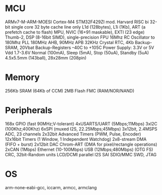 # MCU
ARMv7-M-ARM-MOESI Cortex-M4 STM32F429ZI
mod. Harvard RISC bi
32-bit single core
32 byte cache line
only L1d (128bytes), L1i (1Kb), ART (a prefetch cache to flash)
MPU, NVIC (16+91 maskable), EXTI (23 edge)
Thumb-2, DSP (8-16bit SIMD), single-precision FPU
16Mhz RC Oscillator to 180Mhz PLL
180MHz AHB, 90MHz APB
32KHz Crystal RTC, 4Kb Backup-SRAM, 20Vbat Backup-Registers
–40C to +105C
Power Supply: 3.3V or 5V
Vdd 1.7-3.6V
Normal (100mA), Sleep (5mA), Stop (50uA), Standby (5uA)
4.5x5.5mm (143ball), 28x28mm (208pin)
# Memory
256Kb SRAM (64Kb of CCM)
2MB Flash
FMC (RAM/NOR/NAND)
# Peripherals
168x GPIO (fast 90MHz;V-tolerant)
4xUSARTS/UART (5Mbps;11Mbps)
3xI2C (100Khz;400Khz) 
6xSPI (muxed I2S, 22.25Mbps;45Mbps)
3x12bit, 2.4MSPS ADC, 23 channels
2x32bit Advanced Timers (PWM, Pulse, Encoder)
12x16bit Timers (1 Window, 1 Independent Watchdog)
2x8-stream DMA (FIFO + burst)
2x12bit DAC
Chrom-ART (DMA for pixel/rectangle operations)
2xCAN (1Mbps)
Ethernet (10-100Mbps)
USB (12Mbps;480Mbps) (OTG FS)
CRC, 32bit-Random units
LCD/DCMI parallel
I2S
SAI
SDIO/MMC
SWD, JTAG
# OS
arm-none-eabi-gcc, iccarm, armcc, armclang
